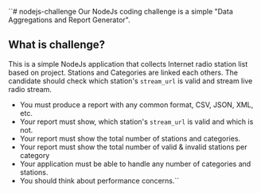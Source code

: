 ``# nodejs-challenge
Our NodeJs coding challenge is a simple "Data Aggregations and Report Generator".

## What is challenge?
This is a simple NodeJs application that collects Internet radio station list based 
on project. Stations and Categories are linked each others. The candidate should check 
which station's `stream_url` is valid and stream live radio stream. 

+ You must produce a report with any common format, CSV, JSON, XML, etc.
+ Your report must show, which station's `stream_url` is valid and which is not.
+ Your report must show the total number of stations and categories.
+ Your report must show the total number of valid & invalid stations per category
+ Your application must be able to handle any number of categories and stations.
+ You should think about performance concerns.``
